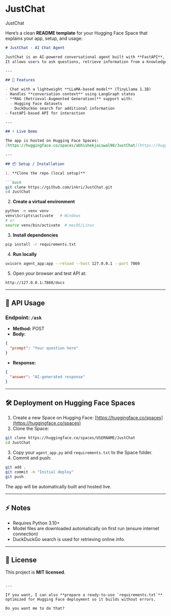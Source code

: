# JustChat
JustChat

Here’s a clean **README template** for your Hugging Face Space that explains your app, setup, and usage:

````markdown
# JustChat - AI Chat Agent

JustChat is an AI-powered conversational agent built with **FastAPI**, **LangGraph**, and **Hugging Face Transformers**.  
It allows users to ask questions, retrieve information from a knowledge base (via Hugging Face datasets), and search the web (DuckDuckGo) in a conversational manner.

---

## 📝 Features

- Chat with a lightweight **LLaMA-based model** (TinyLlama 1.1B)  
- Handles **conversation context** using LangGraph states  
- **RAG (Retrieval-Augmented Generation)** support with:
  - Hugging Face datasets
  - DuckDuckGo search for additional information  
- FastAPI-based API for interaction  

---

## ⚡ Live Demo

The app is hosted on Hugging Face Spaces:  
[https://huggingface.co/spaces/abhishekjaiswal90/JustChat](https://huggingface.co/spaces/abhishekjaiswal90/JustChat)

---

## 📦 Setup / Installation

1. **Clone the repo (local setup)**

```bash
git clone https://github.com/inkri/JustChat.git
cd JustChat
````

2. **Create a virtual environment**

```bash
python -m venv venv
venv\Scripts\activate   # Windows
# or
source venv/bin/activate  # macOS/Linux
```

3. **Install dependencies**

```bash
pip install -r requirements.txt
```

4. **Run locally**

```bash
uvicorn agent_app:app --reload --host 127.0.0.1 --port 7860
```

5. Open your browser and test API at:

```
http://127.0.0.1:7860/docs
```

---

## 🔧 API Usage

### Endpoint: `/ask`

* **Method:** POST
* **Body:**

```json
{
  "prompt": "Your question here"
}
```

* **Response:**

```json
{
  "answer": "AI-generated response"
}
```

---

## 🛠️ Deployment on Hugging Face Spaces

1. Create a new Space on Hugging Face:
   [https://huggingface.co/spaces](https://huggingface.co/spaces)
2. Clone the Space:

```bash
git clone https://huggingface.co/spaces/USERNAME/JustChat
cd JustChat
```

3. Copy your `agent_app.py` and `requirements.txt` to the Space folder.
4. Commit and push:

```bash
git add .
git commit -m "Initial deploy"
git push
```

The app will be automatically built and hosted live.

---

## ⚡ Notes

* Requires Python 3.10+
* Model files are downloaded automatically on first run (ensure internet connection)
* DuckDuckGo search is used for retrieving online info.

---

## 📄 License

This project is **MIT licensed**.

```

---

If you want, I can also **prepare a ready-to-use `requirements.txt`** optimized for Hugging Face deployment so it builds without errors.  

Do you want me to do that?
```
